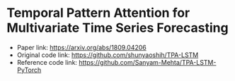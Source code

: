 # Temporal Pattern Attention for Multivariate Time Series Forecasting
- Paper link: https://arxiv.org/abs/1809.04206
- Original code link: https://github.com/shunyaoshih/TPA-LSTM
- Reference code link: https://github.com/Sanyam-Mehta/TPA-LSTM-PyTorch
